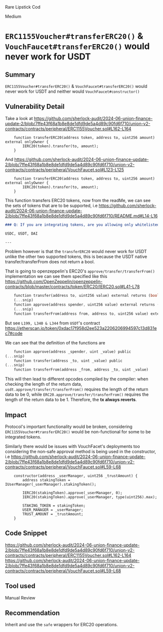 Rare Lipstick Cod

Medium

# `ERC1155Voucher#transferERC20()` & `VouchFaucet#transferERC20()` would never work for USDT


## Summary

`ERC1155Voucher#transferERC20()` & `VouchFaucet#transferERC20()` would never work for USDT and neither would `VouchFaucet#constructor()`

## Vulnerability Detail

Take a look at https://github.com/sherlock-audit/2024-06-union-finance-update-2/blob/7ffe43f68a1b8e8de1dfd9de5a4d89c90fd6f710/union-v2-contracts/contracts/peripheral/ERC1155Voucher.sol#L162-L164

```solidity
    function transferERC20(address token, address to, uint256 amount) external onlyOwner {
        IERC20(token).transfer(to, amount);
    }
```

And https://github.com/sherlock-audit/2024-06-union-finance-update-2/blob/7ffe43f68a1b8e8de1dfd9de5a4d89c90fd6f710/union-v2-contracts/contracts/peripheral/VouchFaucet.sol#L123-L125

```solidity
    function transferERC20(address token, address to, uint256 amount) external onlyOwner {
        IERC20(token).transfer(to, amount);
    }
```

This function transfers ERC20 tokens, now from the readMe, we can see the sets of tokens that are to be supported, i.e https://github.com/sherlock-audit/2024-06-union-finance-update-2/blob/7ffe43f68a1b8e8de1dfd9de5a4d89c90fd6f710/README.md#L14-L16

```markdown
### Q: If you are integrating tokens, are you allowing only whitelisted tokens to work with the codebase or any complying with the standard? Are they assumed to have certain properties, e.g. be non-reentrant? Are there any types of [weird tokens](https://github.com/d-xo/weird-erc20) you want to integrate?

USDC, USDT, DAI

---
```

Problem however is that the `transferERC20` would never work for USDT unlike the other two supported tokens, this is because the USDT native transfer/transferFrom does not return a bool.

That is going to openzeppelin's ERC20's `approve/transfer/transferFrom()` implementation we can see them specified like this https://github.com/OpenZeppelin/openzeppelin-contracts/blob/master/contracts/token/ERC20/IERC20.sol#L41-L78

```rust
    function transfer(address to, uint256 value) external returns (bool);
    (...snip)
    function approve(address spender, uint256 value) external returns (bool);
    (...snip)
    function transferFrom(address from, address to, uint256 value) external returns (bool);
```

But see `L199, L340 & L344` from `USDT`'s contract https://etherscan.io/token/0xdac17f958d2ee523a2206206994597c13d831ec7#code

We can see that the definition of the functions are

```rust
    function approve(address _spender, uint _value) public
(...snip)
    function transfer(address _to, uint _value) public
(...snip)
    function transferFrom(address _from, address _to, uint _value)
```

This will then lead to different opcodes compiled by the compiler: when checking the length of the return data, `usdt.approve/transfer/transferFrom()` requires the length of the return data to be 0, while `ERC20.approve/transfer/transferFrom()` requires the length of the return data to be 1. Therefore, the **tx always reverts**.

## Impact

Protocol's important functionality would be broken, considering `ERC1155Voucher#transferERC20()` would be non-functional for some to be integrated tokens.

Similarly there would be issues with VouchFacet's deployments too considering the non-safe approval method is being used in the constructor, i.e https://github.com/sherlock-audit/2024-06-union-finance-update-2/blob/7ffe43f68a1b8e8de1dfd9de5a4d89c90fd6f710/union-v2-contracts/contracts/peripheral/VouchFaucet.sol#L59-L68

```solidity
    constructor(address _userManager, uint256 _trustAmount) {
        address stakingToken = IUserManager(_userManager).stakingToken();

        IERC20(stakingToken).approve(_userManager, 0);
        IERC20(stakingToken).approve(_userManager, type(uint256).max);

        STAKING_TOKEN = stakingToken;
        USER_MANAGER = _userManager;
        TRUST_AMOUNT = _trustAmount;
    }
```

## Code Snippet

https://github.com/sherlock-audit/2024-06-union-finance-update-2/blob/7ffe43f68a1b8e8de1dfd9de5a4d89c90fd6f710/union-v2-contracts/contracts/peripheral/ERC1155Voucher.sol#L162-L164
https://github.com/sherlock-audit/2024-06-union-finance-update-2/blob/7ffe43f68a1b8e8de1dfd9de5a4d89c90fd6f710/union-v2-contracts/contracts/peripheral/VouchFaucet.sol#L59-L68

## Tool used

Manual Review

## Recommendation

Inherit and use the `safe` wrappers for ERC20 operations.
